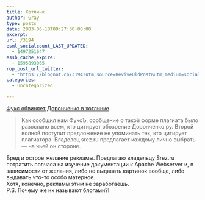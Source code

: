 ```yaml
---
title: Хотлинк
author: Gray
type: posts
date: 2003-06-18T09:27:30+00:00
excerpt:
url: /3194
esml_socialcount_LAST_UPDATED:
  - 1497251647
essb_cache_expire:
  - 1595893065
rop_post_url_twitter:
  - 'https://blognot.co/3194?utm_source=ReviveOldPost&utm_medium=social&utm_campaign=ReviveOldPost'
categories:
  - Uncategorized

---
```








<a href="http://runet.ru/analitika/3238.html" target="_blank">Фукс обвиняет Доронченко в хотлинке</a>. 

> Как сообщил нам ФуксЪ, сообщение о такой форме плагиата было разослано всем, кто цитирует обозрение Доронченко.ру. Второй волной поступит предложение не упоминать тех, кто цитирует плагиатора. Владелец srez.ru предлагает каждому лично выбрать &#8212; на чьей он стороне.

Бред и острое желание рекламы. Предлагаю владельцу Srez.ru потратить полчаса на изучение документации к Apache Webserver и, в зависимости от желания, либо не выдавать картинок вообще, либо выдавать что-то особо матерное.  
Хотя, конечно, рекламы этим не заработаешь.  
P.S. Почему же их называют блогами?!